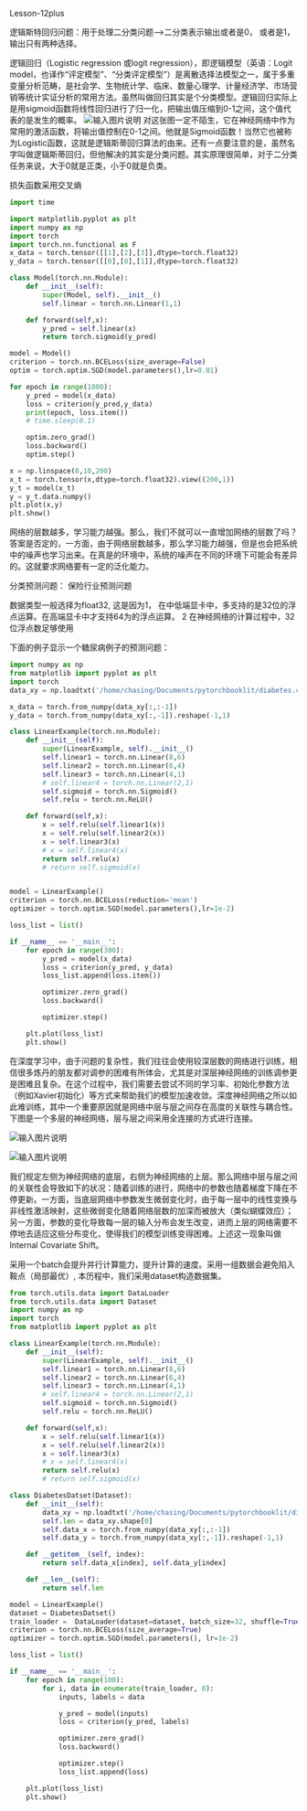 Lesson-12plus

逻辑斯特回归问题：用于处理二分类问题-->二分类表示输出或者是0， 或者是1， 输出只有两种选择。

逻辑回归（Logistic regression 或logit regression），即逻辑模型（英语：Logit model，也译作“评定模型”、“分类评定模型”）是离散选择法模型之一，属于多重变量分析范畴，是社会学、生物统计学、临床、数量心理学、计量经济学、市场营销等统计实证分析的常用方法。虽然叫做回归其实是个分类模型。逻辑回归实际上是用sigmoid函数将线性回归进行了归一化，把输出值压缩到0-1之间，这个值代表的是发生的概率。
![输入图片说明](https://images.gitee.com/uploads/images/2021/1010/225133_66fefbda_9672955.png "image-20211010223718410.png")
对这张图一定不陌生，它在神经网络中作为常用的激活函数，将输出值控制在0-1之间。他就是Sigmoid函数！当然它也被称为Logistic函数，这就是逻辑斯蒂回归算法的由来。还有一点要注意的是，虽然名字叫做逻辑斯蒂回归，但他解决的其实是分类问题。其实原理很简单，对于二分类任务来说，大于0就是正类，小于0就是负类。

损失函数采用交叉熵

```python
import time

import matplotlib.pyplot as plt
import numpy as np
import torch
import torch.nn.functional as F
x_data = torch.tensor([[1],[2],[3]],dtype=torch.float32)
y_data = torch.tensor([[0],[0],[1]],dtype=torch.float32)

class Model(torch.nn.Module):
    def __init__(self):
        super(Model, self).__init__()
        self.linear = torch.nn.Linear(1,1)

    def forward(self,x):
        y_pred = self.linear(x)
        return torch.sigmoid(y_pred)

model = Model()
criterion = torch.nn.BCELoss(size_average=False)
optim = torch.optim.SGD(model.parameters(),lr=0.01)

for epoch in range(1000):
    y_pred = model(x_data)
    loss = criterion(y_pred,y_data)
    print(epoch, loss.item())
    # time.sleep(0.1)

    optim.zero_grad()
    loss.backward()
    optim.step()

x = np.linspace(0,10,200)
x_t = torch.tensor(x,dtype=torch.float32).view((200,1))
y_t = model(x_t)
y = y_t.data.numpy()
plt.plot(x,y)
plt.show()
```

网络的层数越多，学习能力越强。那么，我们不就可以一直增加网络的层数了吗？答案是否定的，一方面，由于网络层数越多，那么学习能力越强，但是也会把系统中的噪声也学习出来。在真是的环境中，系统的噪声在不同的环境下可能会有差异的。这就要求网络要有一定的泛化能力。

分类预测问题： 保险行业预测问题

数据类型一般选择为float32, 这是因为1， 在中低端显卡中，多支持的是32位的浮点运算。在高端显卡中才支持64为的浮点运算。 2 在神经网络的计算过程中，32位浮点数足够使用

下面的例子显示一个糖尿病例子的预测问题：

```python
import numpy as np
from matplotlib import pyplot as plt
import torch
data_xy = np.loadtxt('/home/chasing/Documents/pytorchbooklit/diabetes.csv.gz', delimiter=',', dtype=np.float32)

x_data = torch.from_numpy(data_xy[:,:-1])
y_data = torch.from_numpy(data_xy[:,-1]).reshape(-1,1)

class LinearExample(torch.nn.Module):
    def __init__(self):
        super(LinearExample, self).__init__()
        self.linear1 = torch.nn.Linear(8,6)
        self.linear2 = torch.nn.Linear(6,4)
        self.linear3 = torch.nn.Linear(4,1)
        # self.linear4 = torch.nn.Linear(2,1)
        self.sigmoid = torch.nn.Sigmoid()
        self.relu = torch.nn.ReLU()

    def forward(self,x):
        x = self.relu(self.linear1(x))
        x = self.relu(self.linear2(x))
        x = self.linear3(x)
        # x = self.linear4(x)
        return self.relu(x)
        # return self.sigmoid(x)


model = LinearExample()
criterion = torch.nn.BCELoss(reduction='mean')
optimizer = torch.optim.SGD(model.parameters(),lr=1e-2)

loss_list = list()

if __name__ == '__main__':
    for epoch in range(300):
        y_pred = model(x_data)
        loss = criterion(y_pred, y_data)
        loss_list.append(loss.item())

        optimizer.zero_grad()
        loss.backward()

        optimizer.step()

    plt.plot(loss_list)
    plt.show()
```

在深度学习中，由于问题的复杂性，我们往往会使用较深层数的网络进行训练，相信很多炼丹的朋友都对调参的困难有所体会，尤其是对深层神经网络的训练调参更是困难且复杂。在这个过程中，我们需要去尝试不同的学习率、初始化参数方法（例如Xavier初始化）等方式来帮助我们的模型加速收敛。深度神经网络之所以如此难训练，其中一个重要原因就是网络中层与层之间存在高度的关联性与耦合性。下图是一个多层的神经网络，层与层之间采用全连接的方式进行连接。

![输入图片说明](https://images.gitee.com/uploads/images/2021/1010/225200_7fce9204_9672955.png "image-20211010224228682.png")

![输入图片说明](https://images.gitee.com/uploads/images/2021/1010/225212_e67c5678_9672955.png "image-20211010224248956.png")

我们规定左侧为神经网络的底层，右侧为神经网络的上层。那么网络中层与层之间的关联性会导致如下的状况：随着训练的进行，网络中的参数也随着梯度下降在不停更新。一方面，当底层网络中参数发生微弱变化时，由于每一层中的线性变换与非线性激活映射，这些微弱变化随着网络层数的加深而被放大（类似蝴蝶效应）；另一方面，参数的变化导致每一层的输入分布会发生改变，进而上层的网络需要不停地去适应这些分布变化，使得我们的模型训练变得困难。上述这一现象叫做Internal Covariate Shift。

采用一个batch会提升并行计算能力，提升计算的速度。采用一组数据会避免陷入鞍点（局部最优）, 本历程中，我们采用dataset构造数据集。

```python
from torch.utils.data import DataLoader
from torch.utils.data import Dataset
import numpy as np
import torch
from matplotlib import pyplot as plt

class LinearExample(torch.nn.Module):
    def __init__(self):
        super(LinearExample, self).__init__()
        self.linear1 = torch.nn.Linear(8,6)
        self.linear2 = torch.nn.Linear(6,4)
        self.linear3 = torch.nn.Linear(4,1)
        # self.linear4 = torch.nn.Linear(2,1)
        self.sigmoid = torch.nn.Sigmoid()
        self.relu = torch.nn.ReLU()

    def forward(self,x):
        x = self.relu(self.linear1(x))
        x = self.relu(self.linear2(x))
        x = self.linear3(x)
        # x = self.linear4(x)
        return self.relu(x)
        # return self.sigmoid(x)

class DiabetesDatset(Dataset):
    def __init__(self):
        data_xy = np.loadtxt('/home/chasing/Documents/pytorchbooklit/diabetes.csv.gz', delimiter=',', dtype=np.float32)
        self.len = data_xy.shape[0]
        self.data_x = torch.from_numpy(data_xy[:,:-1])
        self.data_y = torch.from_numpy(data_xy[:,-1]).reshape(-1,1)

    def __getitem__(self, index):
        return self.data_x[index], self.data_y[index]

    def __len__(self):
        return self.len

model = LinearExample()
dataset = DiabetesDatset()
train_loader =  DataLoader(dataset=dataset, batch_size=32, shuffle=True, num_workers=2)
criterion = torch.nn.BCELoss(size_average=True)
optimizer = torch.optim.SGD(model.parameters(), lr=1e-2)

loss_list = list()

if __name__ == '__main__':
    for epoch in range(100):
        for i, data in enumerate(train_loader, 0):
            inputs, labels = data

            y_pred = model(inputs)
            loss = criterion(y_pred, labels)

            optimizer.zero_grad()
            loss.backward()

            optimizer.step()
            loss_list.append(loss)

    plt.plot(loss_list)
    plt.show()
```

